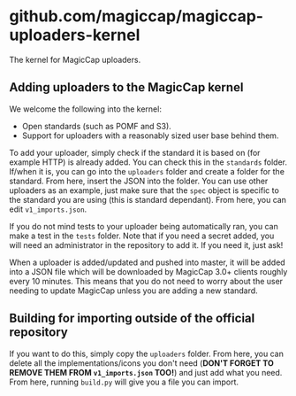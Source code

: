 # github.com/magiccap/magiccap-uploaders-kernel
The kernel for MagicCap uploaders.

## Adding uploaders to the MagicCap kernel
We welcome the following into the kernel:
- Open standards (such as POMF and S3).
- Support for uploaders with a reasonably sized user base behind them.

To add your uploader, simply check if the standard it is based on (for example HTTP) is already added. You can check this in the `standards` folder. If/when it is, you can go into the `uploaders` folder and create a folder for the standard. From here, insert the JSON into the folder. You can use other uploaders as an example, just make sure that the `spec` object is specific to the standard you are using (this is standard dependant). From here, you can edit `v1_imports.json`.

If you do not mind tests to your uploader being automatically ran, you can make a test in the `tests` folder. Note that if you need a secret added, you will need an administrator in the repository to add it. If you need it, just ask!

When a uploader is added/updated and pushed into master, it will be added into a JSON file which will be downloaded by MagicCap 3.0+ clients roughly every 10 minutes. This means that you do not need to worry about the user needing to update MagicCap unless you are adding a new standard.

## Building for importing outside of the official repository
If you want to do this, simply copy the `uploaders` folder. From here, you can delete all the implementations/icons you don't need (**DON'T FORGET TO REMOVE THEM FROM `v1_imports.json` TOO!**) and just add what you need. From here, running `build.py` will give you a file you can import.
